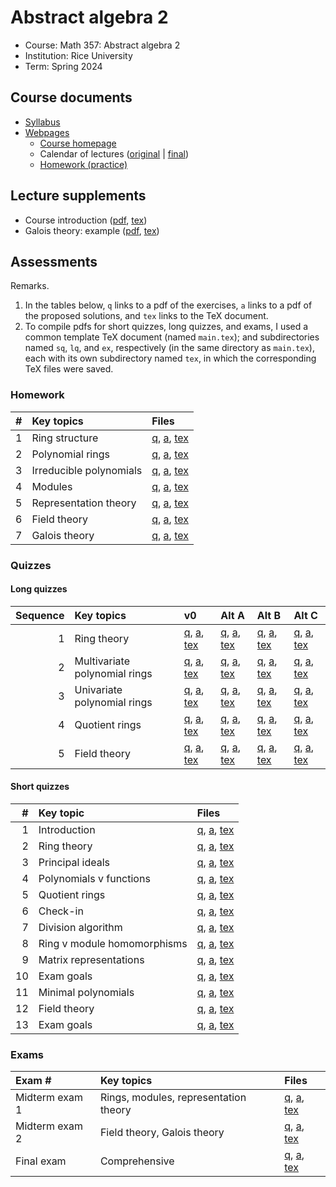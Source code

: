 # Abstract algebra 2

- Course: Math 357: Abstract algebra 2
- Institution: Rice University
- Term: Spring 2024



## Course documents

- [Syllabus]()
- [Webpages]()
    - [Course homepage]()
    - Calendar of lectures ([original]() | [final]())
    - [Homework (practice)]()

## Lecture supplements

- Course introduction ([pdf](), [tex]())
- Galois theory: example ([pdf](), [tex]())

## Assessments

Remarks.

1. In the tables below, `q` links to a pdf of the exercises, `a` links to a pdf of the proposed solutions, and `tex` links to the TeX document.
2. To compile pdfs for short quizzes, long quizzes, and exams, I used a common template TeX document (named `main.tex`); and subdirectories named `sq`, `lq`, and `ex`, respectively (in the same directory as `main.tex`), each with its own subdirectory named `tex`, in which the corresponding TeX files were saved.

### Homework

| # | Key topics              | Files                 |
|--:|:------------------------|:----------------------|
| 1 | Ring structure          | [q](), [a](), [tex]() |
| 2 | Polynomial rings        | [q](), [a](), [tex]() |
| 3 | Irreducible polynomials | [q](), [a](), [tex]() |
| 4 | Modules                 | [q](), [a](), [tex]() |
| 5 | Representation theory   | [q](), [a](), [tex]() |
| 6 | Field theory            | [q](), [a](), [tex]() |
| 7 | Galois theory           | [q](), [a](), [tex]() |

### Quizzes

#### Long quizzes

| Sequence | Key topics             | v0 | Alt A | Alt B | Alt C |
|---------:|:-----------------------|:---|:------|:------|:------|
| 1 | Ring theory                   | [q](), [a](), [tex]() | [q](), [a](), [tex]() | [q](), [a](), [tex]() | [q](), [a](), [tex]() |
| 2 | Multivariate polynomial rings | [q](), [a](), [tex]() | [q](), [a](), [tex]() | [q](), [a](), [tex]() | [q](), [a](), [tex]() |
| 3 | Univariate polynomial rings   | [q](), [a](), [tex]() | [q](), [a](), [tex]() | [q](), [a](), [tex]() | [q](), [a](), [tex]() |
| 4 | Quotient rings                | [q](), [a](), [tex]() | [q](), [a](), [tex]() | [q](), [a](), [tex]() | [q](), [a](), [tex]() |
| 5 | Field theory                  | [q](), [a](), [tex]() | [q](), [a](), [tex]() | [q](), [a](), [tex]() | [q](), [a](), [tex]() |

#### Short quizzes

|  # | Key topic                   | Files                 |
|---:|:----------------------------|:----------------------|
|  1 | Introduction                | [q](), [a](), [tex]() |
|  2 | Ring theory                 | [q](), [a](), [tex]() |
|  3 | Principal ideals            | [q](), [a](), [tex]() |
|  4 | Polynomials v functions     | [q](), [a](), [tex]() |
|  5 | Quotient rings              | [q](), [a](), [tex]() |
|  6 | Check-in                    | [q](), [a](), [tex]() |
|  7 | Division algorithm          | [q](), [a](), [tex]() |
|  8 | Ring v module homomorphisms | [q](), [a](), [tex]() |
|  9 | Matrix representations      | [q](), [a](), [tex]() |
| 10 | Exam goals                  | [q](), [a](), [tex]() |
| 11 | Minimal polynomials         | [q](), [a](), [tex]() |
| 12 | Field theory                | [q](), [a](), [tex]() |
| 13 | Exam goals                  | [q](), [a](), [tex]() |

### Exams

| Exam #         | Key topics                            | Files                 |
|:---------------|:--------------------------------------|:----------------------|
| Midterm exam 1 | Rings, modules, representation theory | [q](), [a](), [tex]() |
| Midterm exam 2 | Field theory, Galois theory           | [q](), [a](), [tex]() |
| Final exam     | Comprehensive                         | [q](), [a](), [tex]() |
